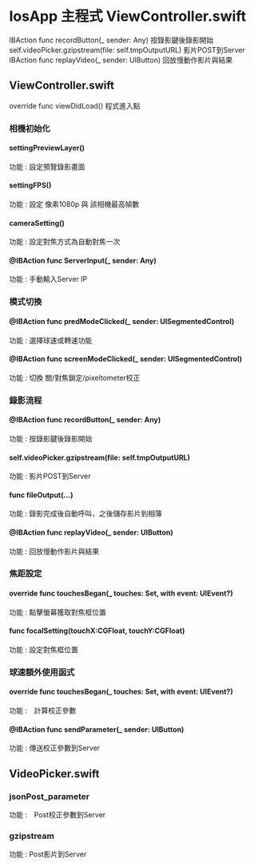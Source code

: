 # IosApp  主程式 ViewController.swift
IBAction func recordButton(_ sender: Any)            按錄影鍵後錄影開始
self.videoPicker.gzipstream(file: self.tmpOutputURL) 影片POST到Server
IBAction func replayVideo(_ sender: UIButton)        回放慢動作影片與結果

## ViewController.swift
override func viewDidLoad() 程式進入點

### 相機初始化
#### settingPreviewLayer()
功能 : 設定預覽錄影畫面

#### settingFPS()
功能 : 設定 像素1080p 與 該相機最高幀數

#### cameraSetting()
功能 : 設定對焦方式為自動對焦一次

#### @IBAction func ServerInput(_ sender: Any)
功能 : 手動輸入Server IP

### 模式切換
#### @IBAction func predModeClicked(_ sender: UISegmentedControl) 
功能 : 選擇球速或轉速功能 

#### @IBAction func screenModeClicked(_ sender: UISegmentedControl) 
功能 : 切換 關/對焦鎖定/pixeltometer校正

### 錄影流程

#### @IBAction func recordButton(_ sender: Any)  
功能 : 按錄影鍵後錄影開始
#### self.videoPicker.gzipstream(file: self.tmpOutputURL)
功能 : 影片POST到Server
#### func fileOutput(...)
功能 : 錄影完成後自動呼叫，之後儲存影片到相簿
#### @IBAction func replayVideo(_ sender: UIButton)
功能 : 回放慢動作影片與結果

### 焦距設定

#### override func touchesBegan(_ touches: Set<UITouch>, with event: UIEvent?)
功能 : 點擊螢幕獲取對焦框位置
#### func focalSetting(touchX:CGFloat, touchY:CGFloat)
功能 : 設定對焦框位置
  
### 球速額外使用函式
  
#### override func touchesBegan(_ touches: Set<UITouch>, with event: UIEvent?)
功能 :　計算校正參數
#### @IBAction func sendParameter(_ sender: UIButton) 
功能 : 傳送校正參數到Server
  
## VideoPicker.swift

### jsonPost_parameter
功能 :　Post校正參數到Server
### gzipstream
功能 : Post影片到Server  
